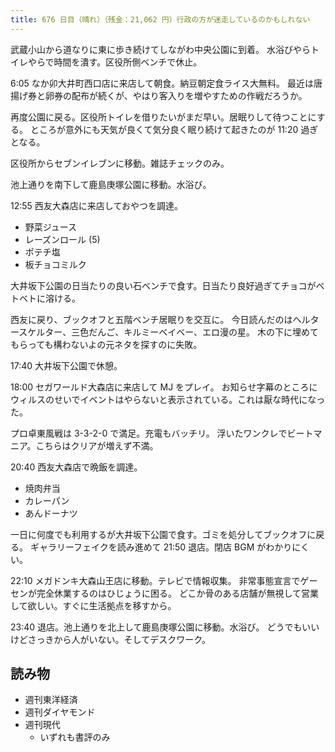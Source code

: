 ```yaml
---
title: 676 日目（晴れ）（残金：21,062 円）行政の方が迷走しているのかもしれない
---
```


武蔵小山から道なりに東に歩き続けてしながわ中央公園に到着。
水浴びやらトイレやらで時間を潰す。区役所側ベンチで休止。

6:05 なか卯大井町西口店に来店して朝食。納豆朝定食ライス大無料。
最近は唐揚げ券と卵券の配布が続くが、やはり客入りを増やすための作戦だろうか。

再度公園に戻る。区役所トイレを借りたいがまだ早い。居眠りして待つことにする。
ところが意外にも天気が良くて気分良く眠り続けて起きたのが 11:20 過ぎとなる。

区役所からセブンイレブンに移動。雑誌チェックのみ。

池上通りを南下して鹿島庚塚公園に移動。水浴び。

12:55 西友大森店に来店しておやつを調達。

* 野菜ジュース
* レーズンロール (5)
* ポテチ塩
* 板チョコミルク

大井坂下公園の日当たりの良い石ベンチで食す。日当たり良好過ぎてチョコがベトベトに溶ける。

西友に戻り、ブックオフと五階ベンチ居眠りを交互に。
今日読んだのはヘルタースケルター、三色だんご、キルミーベイベー、エロ漫の星。
木の下に埋めてもらっても構わないよの元ネタを探すのに失敗。

17:40 大井坂下公園で休憩。

18:00 セガワールド大森店に来店して MJ をプレイ。
お知らせ字幕のところにウィルスのせいでイベントはやらないと表示されている。これは厭な時代になった。

プロ卓東風戦は 3-3-2-0 で満足。充電もバッチリ。
浮いたワンクレでビートマニア。こちらはクリアが増えず不満。

20:40 西友大森店で晩飯を調達。

* 焼肉弁当
* カレーパン
* あんドーナツ

一日に何度でも利用するが大井坂下公園で食す。ゴミを処分してブックオフに戻る。
ギャラリーフェイクを読み進めて 21:50 退店。閉店 BGM がわかりにくい。

22:10 メガドンキ大森山王店に移動。テレビで情報収集。
非常事態宣言でゲーセンが完全休業するのはひじょうに困る。
どこか骨のある店舗が無視して営業して欲しい。すぐに生活拠点を移すから。

23:40 退店。池上通りを北上して鹿島庚塚公園に移動。水浴び。
どうでもいいけどさっきから人がいない。そしてデスクワーク。

## 読み物

* 週刊東洋経済
* 週刊ダイヤモンド
* 週刊現代
  * いずれも書評のみ
